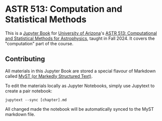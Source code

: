 # ASTR 513: Computation and Statistical Methods


This is a
[Jupyter Book](https://jupyterbook.org/) for
[University of Arizona](https://www.arizona.edu/)'s
[ASTR 513: Computational and Statistical Methods for Astrophysics](https://ua-2024q3-astr513.github.io/astr513/),
taught in Fall 2024.
It covers the "computation" part of the course.


## Contributing

All materials in this Jupyter Book are stored a special flavour of
Markdown called
[MyST (or Markedly Structured Text)](https://myst-parser.readthedocs.io/).

To edit the materials locally as Jupyter Notebooks, simply use
Jupytext to create a pair notebook:
```
jupytext --sync [chapter].md
```
All changed made the notebook will be automatically synced to the MyST
markdown file.
